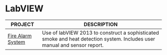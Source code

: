 # LabVIEW

| PROJECT | DESCRIPTION |
|----------------|-------------|
| [Fire Alarm System](https://github.com/BroadbentT/Project-FireAlarm2) |Use of labVIEW 2013 to construct a sophisticated smoke and heat detection system. Includes user manual and sensor report.

